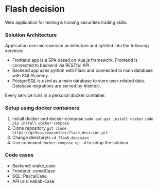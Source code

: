 # Flash decision
Web application for testing & training securities trading skills.

### Solution Architecture
Application use microservice architecture and splitted into the following services:
- Frontend app is a SPA based on Vue.js framework. Frontend is connected to backend via RESTful API.
- Backend app uses python with Flask and connected to main database with SQLAlchemy.
- PostgreSQL is used as a main database to store user-related data. Database migrations are served by Alembic.

Every service runs in a personal docker container.

### Setup using docker containers
1. Install docker and docker-compose 
   `sudo apt-get install docker`
   `sudo pip install docker-compose`
2. Clone repository `git clone https://github.com/am1ter/flash_decision.git`
3. Change directoryls `cd flash_decision`
4. Use command `docker-compose up -d` to setup the solution

### Code cases
- Backend: snake_case
- Frontend: camelCase
- SQL: PascalCase
- API urls: kebab-case